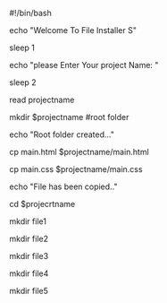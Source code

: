 #!/bin/bash

echo "Welcome  To File Installer S"

sleep 1

echo "please Enter Your project Name: "

sleep 2

read projectname

mkdir $projectname #root folder

echo "Root folder created..."

cp main.html $projectname/main.html

cp main.css $projectname/main.css

echo "File has been copied.."

cd $projecrtname

mkdir file1

mkdir file2

mkdir file3

mkdir file4

mkdir file5

